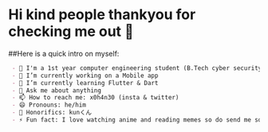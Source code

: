 # Hi kind people thankyou for checking me out 👋

##Here is a quick intro on myself:
```markdown
 - 👾 I'm a 1st year computer engineering student (B.Tech cyber security)
 - 🔭 I’m currently working on a Mobile app
 - 🌱 I’m currently learning Flutter & Dart
 - 💬 Ask me about anything
 - 📫 How to reach me: x0h4n30 (insta & twitter)
 - 😄 Pronouns: he/him 
 - 🔰 Honorifics: kunくん
 - ⚡ Fun fact: I love watching anime and reading memes so do send me some
```

